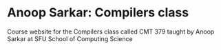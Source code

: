 # Anoop Sarkar: Compilers class

Course website for the Compilers class called CMT 379 taught by Anoop Sarkar at SFU School of Computing Science


